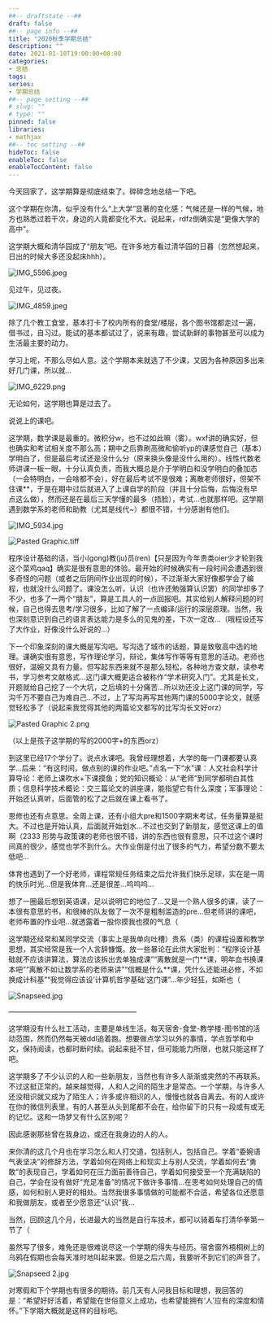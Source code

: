 ```yaml
---
##-- draftstate --##
draft: false
##-- page info --##
title: "2020秋季学期总结"
description: ""
date: 2021-01-10T19:00:00+08:00
categories:
- 总结
tags:
series:
- 学期总结
##-- page setting --##
# slug: ""
# type: ""
pinned: false
libraries:
- mathjax 
##-- toc setting --##
hideToc: false
enableToc: false
enableTocContent: false
---
```


今天回家了，这学期算是彻底结束了。碎碎念地总结一下吧。

 <!--more-->

这个学期在你清，似乎没有什么“上大学”显著的变化感：气候还是一样的气候，地方也熟悉过若干次，身边的人竟都变化不大。说起来，rdfz倒确实是“更像大学的高中”。



这学期大概和清华园成了“朋友”吧。在许多地方看过清华园的日暮（忽然想起来，日出的时候大多还没起床hhh）。

![IMG_5596.jpeg](IMG_5596.jpeg)

见过午，见过夜。

![IMG_4859.jpeg](IMG_4859.jpeg)

除了几个教工食堂，基本打卡了校内所有的食堂/楼层，各个图书馆都走过一遍，借书过，自习过。能试的基本都试过了，说来有趣，尝试新鲜的事物甚至可以成为生活最主要的动力。



学习上呢，不那么尽如人意。这个学期本来就选了不少课，又因为各种原因多出来好几门课，所以就...

![IMG_6229.png](1.png)

无论如何，这学期也算是过去了。



说说上的课吧。



这学期，数学课是最重的。微积分w，也不过如此嘛（雾）。wxf讲的确实好，但也确实和考试相关度不那么高；期中之后靠刷高微和偷听yp的课感觉自己（基本）学明白了，但是最后考试还是没什么分（原来换头像是没什么用的）。线性代数老师讲课一板一眼，十分认真负责，而我大概总是介于学明白和没学明白的叠加态（一会特明白，一会啥都不会），好在最后考试不是很难；离散老师很好，但架不住课\*\*，于是在期中过后就进入了上课自学的阶段（并且十分后悔，后悔没有早点这么做），然而还是在最后三天学懂的最多（捂脸），考试...也就那样吧。这学期遇到数学系的老师和助教（尤其是线代~）都很不错，十分感谢有他们。

![IMG_5934.jpg](2.jpg)

![Pasted Graphic.tiff](3.jpg)



程序设计基础的话，当小(gong)教(ju)员(ren)【只是因为今年贵类oier少才轮到我这个菜鸡qaq】确实是很有意思的体验。最开始的时候确实有一段时间会遭遇到很多奇怪的问题（或者之后阴间作业出现的时候），不过渐渐大家好像都学会了编程，也就没什么问题了。课没怎么听，认识（也许还勉强算认识罢）的同学却多了不少，也多了一两个“朋友”，算是工具人的一点回报吧。其实给别人解释问题的时候，自己也得去思考/学习很多，比如了解了一点编译/运行的深层原理。当然，我也深刻意识到自己的语言表达能力是多么的见鬼的差，下次一定改…（哦程设还写了大作业，好像没什么好说的…）



下一个印象深刻的课大概是写沟吧。写沟选了城市的话题，算是致敬高中选的地理。课确实很有意思，写作理论学习，辩论，集体写作等等有意思的活动。老师也很好，温婉又具有力量。但写起东西来就不是那么轻松，各种地方查文献，读参考书，学习参考文献格式…这门课大概更适合被称作“学术研究入门”。尤其是长文，开题就给自己挖了一个大坑，之后填的十分痛苦…所以劝还没上这门课的同学，写沟千万不要自己为难自己…不过，上了写沟再写其他两门课的5000字论文，就感觉轻松多了（说起来我觉得其他的两篇论文都写的比写沟长文好orz）

![Pasted Graphic 2.png](5.png)

（以上是孩子这学期的写的2000字+的东西orz）



到这里已经17个学分了。说点水课吧。我曾经理想着，大学的每一门课都要认真学…后来：“有这时间，做点别的课的作业吧。”点名一下“水”课：人文社会科学计算导论：老师上课吹水+下课摸鱼；党的知识概论：从“老师”到同学都明白其性质；信息科学技术概论：交三篇论文的讲座课，能指望它有什么深度；军事理论：开始还认真听，后面管的松了之后就在课上看书了。



思修也还有点意思。全周上课，还有小组大pre和1500字期末考试，任务量算是挺大。不过也是开始认真，后面就开始划水…不过也交到了新朋友，感觉这课上的值啊（2333 形势与政策课的老师也很不错，讲的东西也很有意思，只不过这个课时间真的很少，感觉也学不到什么。大作业倒是付出了很多的气力，希望分数不要太低吧…



体育也遇到了一个好老师，课程常规任务结束之后允许我们快乐足球，实在是一周的快乐时光…但是我体育…还是很差…呜呜呜…



想了一圈最后想到英语课，足以说明它的地位了…又是一个熟人很多的课，读了一本很有意思的书，和很棒的队友做了一次不是粗制滥造的pre…但老师讲的课吧，老师布置的作业吧…就透露着一股你摸我也摸的气息（



这学期还经常和某同学交流（事实上是我单向吐槽）贵系（类）的课程设置和教学思想，其实经常是我一个人言辞慷慨。放一些暴论在此供大家批判：“程序设计基础就不应该讲算法，算法应该拆出去单独成课”“离散就是一门\*\*课，明年血书换课本吧”“离散不如让数学系的老师来讲”“信概是什么\*\*课，凭什么还能进必修，不如换成计科基”“我觉得应该设’计算机哲学基础’这门课”…年少轻狂，如斯也（

![Snapseed.jpg](4.jpg)

——————————————————

这学期没有什么社工活动，主要是单线生活。每天宿舍-食堂-教学楼-图书馆的活动范围，然而仍然每天被ddl追着跑。想要做点学习以外的事情，学点哲学和中文，保持阅读，也都时断时续。说起来挺不甘，但可能能力所限，也就只能这样了吧。



这学期多了不少认识的人和一些新朋友，当然也有许多人渐渐或突然的不再联系。不过这挺正常的。越来越觉得，人和人之间的陌生才是常态。一个学期，与许多人还没相识就又成为了陌生人；许多或许相识的人，慢慢也就各自离去。有的人或许在你的微信列表里，有的人甚至从头到尾都不会在，给你留下的只有一段或有或无的记忆。这和一场梦又有什么区别呢？



因此感谢那些曾在我身边，或还在我身边的人的人。



来你清的这几个月也在学习怎么和人打交道，包括别人，包括自己。学着“委婉语气表坚决”的修辞方法，学着如何在网络上和现实上与别人交流，学着如何去“勇敢”的表现自己，学着如何在压力面前善待自己，学着如何接受至一个充满缺陷的自己，学会在没有做好“充足准备”的情况下做许多事情…在思考如何处理自己的情感，如何和别人更好的相处。当然我很多事情做的可能都不合适，希望各位还愿意和我做朋友，或者至少愿意还“认识”我…



当然，回顾这几个月，长进最大的当然是自行车技术，都可以骑着车打清华拳第一节了（



虽然写了很多，难免还是很难说尽这一个学期的得失与经历。宿舍窗外梧桐树上的乌鸦在假期也会每天准时地叫起来罢。但是之后六周，我要听不到它们的声音了。



![Snapseed 2.jpg](6.jpg)



对寒假和下个学期也有很多的期待。前几天有人问我目标和理想，我回答的是：“希望好好活着，希望能在世俗意义上成功，也希望能拥有‘人’应有的深度和情怀。”下学期大概就是这样的目标吧。